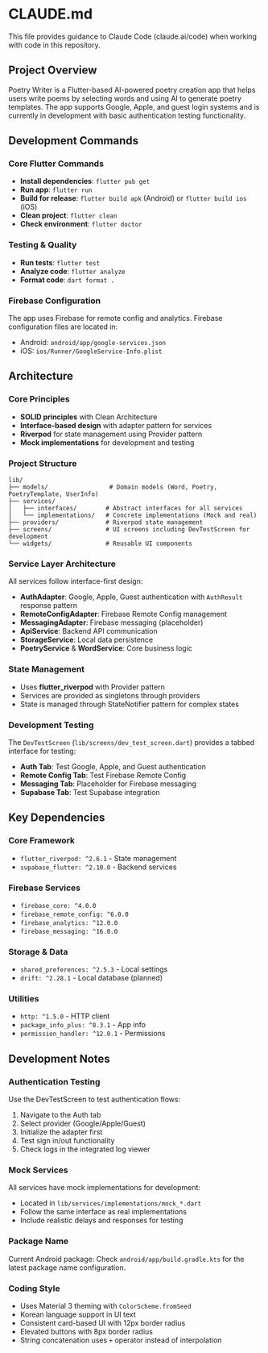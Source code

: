 # CLAUDE.md

This file provides guidance to Claude Code (claude.ai/code) when working with code in this repository.

## Project Overview

Poetry Writer is a Flutter-based AI-powered poetry creation app that helps users write poems by selecting words and using AI to generate poetry templates. The app supports Google, Apple, and guest login systems and is currently in development with basic authentication testing functionality.

## Development Commands

### Core Flutter Commands
- **Install dependencies**: `flutter pub get`
- **Run app**: `flutter run`
- **Build for release**: `flutter build apk` (Android) or `flutter build ios` (iOS)
- **Clean project**: `flutter clean`
- **Check environment**: `flutter doctor`

### Testing & Quality
- **Run tests**: `flutter test`
- **Analyze code**: `flutter analyze`
- **Format code**: `dart format .`

### Firebase Configuration
The app uses Firebase for remote config and analytics. Firebase configuration files are located in:
- Android: `android/app/google-services.json`
- iOS: `ios/Runner/GoogleService-Info.plist`

## Architecture

### Core Principles
- **SOLID principles** with Clean Architecture
- **Interface-based design** with adapter pattern for services
- **Riverpod** for state management using Provider pattern
- **Mock implementations** for development and testing

### Project Structure
```
lib/
├── models/                 # Domain models (Word, Poetry, PoetryTemplate, UserInfo)
├── services/
│   ├── interfaces/        # Abstract interfaces for all services
│   └── implementations/   # Concrete implementations (Mock and real)
├── providers/             # Riverpod state management
├── screens/               # UI screens including DevTestScreen for development
└── widgets/               # Reusable UI components
```

### Service Layer Architecture
All services follow interface-first design:
- **AuthAdapter**: Google, Apple, Guest authentication with `AuthResult` response pattern
- **RemoteConfigAdapter**: Firebase Remote Config management
- **MessagingAdapter**: Firebase messaging (placeholder)
- **ApiService**: Backend API communication
- **StorageService**: Local data persistence
- **PoetryService** & **WordService**: Core business logic

### State Management
- Uses **flutter_riverpod** with Provider pattern
- Services are provided as singletons through providers
- State is managed through StateNotifier pattern for complex states

### Development Testing
The `DevTestScreen` (`lib/screens/dev_test_screen.dart`) provides a tabbed interface for testing:
- **Auth Tab**: Test Google, Apple, and Guest authentication
- **Remote Config Tab**: Test Firebase Remote Config
- **Messaging Tab**: Placeholder for Firebase messaging
- **Supabase Tab**: Test Supabase integration

## Key Dependencies

### Core Framework
- `flutter_riverpod: ^2.6.1` - State management
- `supabase_flutter: ^2.10.0` - Backend services

### Firebase Services
- `firebase_core: ^4.0.0`
- `firebase_remote_config: ^6.0.0`
- `firebase_analytics: ^12.0.0`
- `firebase_messaging: ^16.0.0`

### Storage & Data
- `shared_preferences: ^2.5.3` - Local settings
- `drift: ^2.28.1` - Local database (planned)

### Utilities
- `http: ^1.5.0` - HTTP client
- `package_info_plus: ^8.3.1` - App info
- `permission_handler: ^12.0.1` - Permissions

## Development Notes

### Authentication Testing
Use the DevTestScreen to test authentication flows:
1. Navigate to the Auth tab
2. Select provider (Google/Apple/Guest)
3. Initialize the adapter first
4. Test sign in/out functionality
5. Check logs in the integrated log viewer

### Mock Services
All services have mock implementations for development:
- Located in `lib/services/implementations/mock_*.dart`
- Follow the same interface as real implementations
- Include realistic delays and responses for testing

### Package Name
Current Android package: Check `android/app/build.gradle.kts` for the latest package name configuration.

### Coding Style
- Uses Material 3 theming with `ColorScheme.fromSeed`
- Korean language support in UI text
- Consistent card-based UI with 12px border radius
- Elevated buttons with 8px border radius
- String concatenation uses `+` operator instead of interpolation